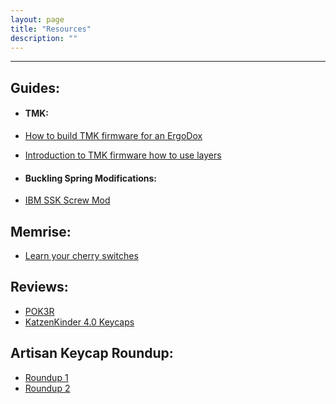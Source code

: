 ```yaml
---
layout: page
title: "Resources"
description: ""
---
```



---
## Guides:  
* #### TMK:  

 * [How to build TMK firmware for an ErgoDox]({{site-url}}/2015/03/22/ergodox/)
 * [Introduction to TMK firmware how to use layers]({{site-url}}/2015/03/30/introduction-to-the-tmk-firmware/)
 
* #### Buckling Spring Modifications:

 * [IBM SSK Screw Mod]({{site-url}}/2015/04/28/ibm-ssk-screw-mod-guide/)

## Memrise:

 * [Learn your cherry switches](http://www.memrise.com/course/591463/cherry-switches/)


## Reviews:

 * [POK3R]({{site-url}}/2015/04/29/pok3r-review/)
 * [KatzenKinder 4.0 Keycaps]({{site-url}}/2015/05/06/keycap-spotlight-katzenkinder/)

## Artisan Keycap Roundup:

 * [Roundup 1]({{site-url}}/2015/04/01/artisanal-keycap-roundup-v1/)
 * [Roundup 2]({{site-url}}/2015/05/01/artisanal-keycap-roundup-v2/)

